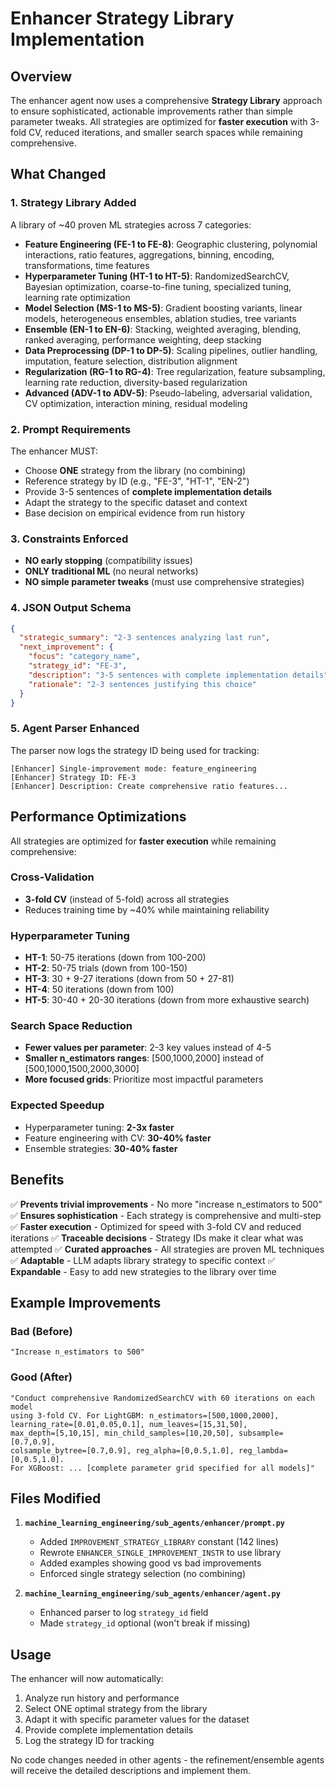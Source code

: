 # Enhancer Strategy Library Implementation

## Overview
The enhancer agent now uses a comprehensive **Strategy Library** approach to ensure sophisticated, actionable improvements rather than simple parameter tweaks. All strategies are optimized for **faster execution** with 3-fold CV, reduced iterations, and smaller search spaces while remaining comprehensive.

## What Changed

### 1. Strategy Library Added
A library of ~40 proven ML strategies across 7 categories:
- **Feature Engineering (FE-1 to FE-8)**: Geographic clustering, polynomial interactions, ratio features, aggregations, binning, encoding, transformations, time features
- **Hyperparameter Tuning (HT-1 to HT-5)**: RandomizedSearchCV, Bayesian optimization, coarse-to-fine tuning, specialized tuning, learning rate optimization
- **Model Selection (MS-1 to MS-5)**: Gradient boosting variants, linear models, heterogeneous ensembles, ablation studies, tree variants
- **Ensemble (EN-1 to EN-6)**: Stacking, weighted averaging, blending, ranked averaging, performance weighting, deep stacking
- **Data Preprocessing (DP-1 to DP-5)**: Scaling pipelines, outlier handling, imputation, feature selection, distribution alignment
- **Regularization (RG-1 to RG-4)**: Tree regularization, feature subsampling, learning rate reduction, diversity-based regularization
- **Advanced (ADV-1 to ADV-5)**: Pseudo-labeling, adversarial validation, CV optimization, interaction mining, residual modeling

### 2. Prompt Requirements
The enhancer MUST:
- Choose **ONE** strategy from the library (no combining)
- Reference strategy by ID (e.g., "FE-3", "HT-1", "EN-2")
- Provide 3-5 sentences of **complete implementation details**
- Adapt the strategy to the specific dataset and context
- Base decision on empirical evidence from run history

### 3. Constraints Enforced
- **NO early stopping** (compatibility issues)
- **ONLY traditional ML** (no neural networks)
- **NO simple parameter tweaks** (must use comprehensive strategies)

### 4. JSON Output Schema
```json
{
  "strategic_summary": "2-3 sentences analyzing last run",
  "next_improvement": {
    "focus": "category_name",
    "strategy_id": "FE-3",
    "description": "3-5 sentences with complete implementation details",
    "rationale": "2-3 sentences justifying this choice"
  }
}
```

### 5. Agent Parser Enhanced
The parser now logs the strategy ID being used for tracking:
```
[Enhancer] Single-improvement mode: feature_engineering
[Enhancer] Strategy ID: FE-3
[Enhancer] Description: Create comprehensive ratio features...
```

## Performance Optimizations

All strategies are optimized for **faster execution** while remaining comprehensive:

### Cross-Validation
- **3-fold CV** (instead of 5-fold) across all strategies
- Reduces training time by ~40% while maintaining reliability

### Hyperparameter Tuning
- **HT-1**: 50-75 iterations (down from 100-200)
- **HT-2**: 50-75 trials (down from 100-150)
- **HT-3**: 30 + 9-27 iterations (down from 50 + 27-81)
- **HT-4**: 50 iterations (down from 100)
- **HT-5**: 30-40 + 20-30 iterations (down from more exhaustive search)

### Search Space Reduction
- **Fewer values per parameter**: 2-3 key values instead of 4-5
- **Smaller n_estimators ranges**: [500,1000,2000] instead of [500,1000,1500,2000,3000]
- **More focused grids**: Prioritize most impactful parameters

### Expected Speedup
- Hyperparameter tuning: **2-3x faster**
- Feature engineering with CV: **30-40% faster**
- Ensemble strategies: **30-40% faster**

## Benefits

✅ **Prevents trivial improvements** - No more "increase n_estimators to 500"
✅ **Ensures sophistication** - Each strategy is comprehensive and multi-step
✅ **Faster execution** - Optimized for speed with 3-fold CV and reduced iterations
✅ **Traceable decisions** - Strategy IDs make it clear what was attempted
✅ **Curated approaches** - All strategies are proven ML techniques
✅ **Adaptable** - LLM adapts library strategy to specific context
✅ **Expandable** - Easy to add new strategies to the library over time

## Example Improvements

### Bad (Before)
```
"Increase n_estimators to 500"
```

### Good (After)
```
"Conduct comprehensive RandomizedSearchCV with 60 iterations on each model 
using 3-fold CV. For LightGBM: n_estimators=[500,1000,2000], 
learning_rate=[0.01,0.05,0.1], num_leaves=[15,31,50], 
max_depth=[5,10,15], min_child_samples=[10,20,50], subsample=[0.7,0.9], 
colsample_bytree=[0.7,0.9], reg_alpha=[0,0.5,1.0], reg_lambda=[0,0.5,1.0]. 
For XGBoost: ... [complete parameter grid specified for all models]"
```

## Files Modified

1. **`machine_learning_engineering/sub_agents/enhancer/prompt.py`**
   - Added `IMPROVEMENT_STRATEGY_LIBRARY` constant (142 lines)
   - Rewrote `ENHANCER_SINGLE_IMPROVEMENT_INSTR` to use library
   - Added examples showing good vs bad improvements
   - Enforced single strategy selection (no combining)

2. **`machine_learning_engineering/sub_agents/enhancer/agent.py`**
   - Enhanced parser to log `strategy_id` field
   - Made `strategy_id` optional (won't break if missing)

## Usage

The enhancer will now automatically:
1. Analyze run history and performance
2. Select ONE optimal strategy from the library
3. Adapt it with specific parameter values for the dataset
4. Provide complete implementation details
5. Log the strategy ID for tracking

No code changes needed in other agents - the refinement/ensemble agents will receive the detailed descriptions and implement them.

